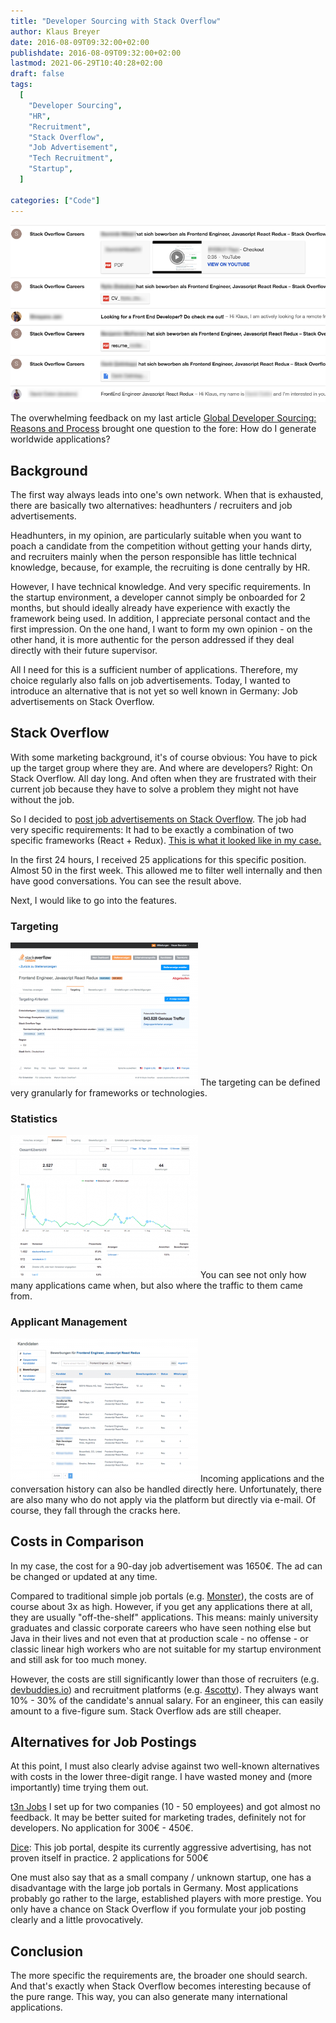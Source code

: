 ```yaml
---
title: "Developer Sourcing with Stack Overflow"
author: Klaus Breyer
date: 2016-08-09T09:32:00+02:00
publishdate: 2016-08-09T09:32:00+02:00
lastmod: 2021-06-29T10:40:28+02:00
draft: false
tags:
  [
    "Developer Sourcing",
    "HR",
    "Recruitment",
    "Stack Overflow",
    "Job Advertisement",
    "Tech Recruitment",
    "Startup",
  ]

categories: ["Code"]
---
```


![](stackoverflow.png)

The overwhelming feedback on my last article [Global Developer Sourcing: Reasons and Process](https://klaus-breyer.de/blog/software-engineering/weltweites-entwickler-sourcing-gruende-dafuer-und-der-prozess/1692) brought one question to the fore: How do I generate worldwide applications?

## Background

The first way always leads into one's own network. When that is exhausted, there are basically two alternatives: headhunters / recruiters and job advertisements.

Headhunters, in my opinion, are particularly suitable when you want to poach a candidate from the competition without getting your hands dirty, and recruiters mainly when the person responsible has little technical knowledge, because, for example, the recruiting is done centrally by HR.

However, I have technical knowledge. And very specific requirements. In the startup environment, a developer cannot simply be onboarded for 2 months, but should ideally already have experience with exactly the framework being used. In addition, I appreciate personal contact and the first impression. On the one hand, I want to form my own opinion - on the other hand, it is more authentic for the person addressed if they deal directly with their future supervisor.

All I need for this is a sufficient number of applications. Therefore, my choice regularly also falls on job advertisements. Today, I wanted to introduce an alternative that is not yet so well known in Germany: Job advertisements on Stack Overflow.

## Stack Overflow

With some marketing background, it's of course obvious: You have to pick up the target group where they are. And where are developers? Right: On Stack Overflow. All day long. And often when they are frustrated with their current job because they have to solve a problem they might not have without the job.

So I decided to [post job advertisements on Stack Overflow](http://business.stackoverflow.com/careers/de/). The job had very specific requirements: It had to be exactly a combination of two specific frameworks (React + Redux). [This is what it looked like in my case.](https://klaus-breyer.de/wp-content/uploads/2016/08/stackoverflow-stellenanzeige.png)

In the first 24 hours, I received 25 applications for this specific position. Almost 50 in the first week. This allowed me to filter well internally and then have good conversations. You can see the result above. [](https://klaus-breyer.de/wp-content/uploads/2016/08/stackoverflow-bewerbungen.png)

Next, I would like to go into the features.

### Targeting

![](stackokverflow-targeting-300x229.png)
The targeting can be defined very granularly for frameworks or technologies.

### Statistics

![](stackoverflow-statistiken-300x229.png)
You can see not only how many applications came when, but also where the traffic to them came from.

### Applicant Management

![](stackoverflow-bewerbungen-300x229.png)
Incoming applications and the conversation history can also be handled directly here. Unfortunately, there are also many who do not apply via the platform but directly via e-mail. Of course, they fall through the cracks here.

## Costs in Comparison

In my case, the cost for a 90-day job advertisement was 1650€. The ad can be changed or updated at any time.

Compared to traditional simple job portals (e.g. [Monster](http://www.monster.de/)), the costs are of course about 3x as high. However, if you get any applications there at all, they are usually "off-the-shelf" applications. This means: mainly university graduates and classic corporate careers who have seen nothing else but Java in their lives and not even that at production scale - no offense - or classic linear high workers who are not suitable for my startup environment and still ask for too much money.

However, the costs are still significantly lower than those of recruiters (e.g. [devbuddies.io](https://devbuddies.io)) and recruitment platforms (e.g. [4scotty](https://4scotty.com/)). They always want 10% - 30% of the candidate's annual salary. For an engineer, this can easily amount to a five-figure sum. Stack Overflow ads are still cheaper.

## Alternatives for Job Postings

At this point, I must also clearly advise against two well-known alternatives with costs in the lower three-digit range. I have wasted money and (more importantly) time trying them out.

[t3n Jobs](http://t3n.de/jobs/) I set up for two companies (10 - 50 employees) and got almost no feedback. It may be better suited for marketing trades, definitely not for developers. No application for 300€ - 450€.

[Dice](http://de.dice.com): This job portal, despite its currently aggressive advertising, has not proven itself in practice. 2 applications for 500€

One must also say that as a small company / unknown startup, one has a disadvantage with the large job portals in Germany. Most applications probably go rather to the large, established players with more prestige. You only have a chance on Stack Overflow if you formulate your job posting clearly and a little provocatively.

## Conclusion

The more specific the requirements are, the broader one should search. And that's exactly when Stack Overflow becomes interesting because of the pure range. This way, you can also generate many international applications.
